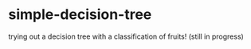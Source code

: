# simple-decision-tree
trying out a decision tree with a classification of fruits!
(still in progress)
